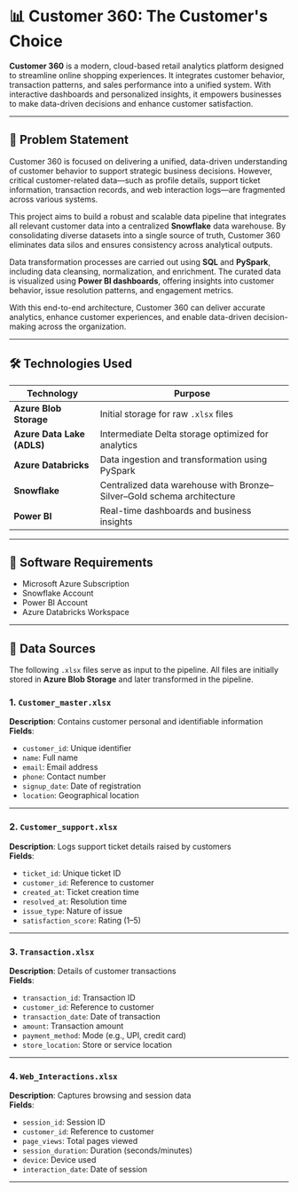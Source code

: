 # 📊 Customer 360: The Customer's Choice

**Customer 360** is a modern, cloud-based retail analytics platform designed to streamline online shopping experiences. It integrates customer behavior, transaction patterns, and sales performance into a unified system. With interactive dashboards and personalized insights, it empowers businesses to make data-driven decisions and enhance customer satisfaction.

---

## 🧩 Problem Statement

Customer 360 is focused on delivering a unified, data-driven understanding of customer behavior to support strategic business decisions. However, critical customer-related data—such as profile details, support ticket information, transaction records, and web interaction logs—are fragmented across various systems.

This project aims to build a robust and scalable data pipeline that integrates all relevant customer data into a centralized **Snowflake** data warehouse. By consolidating diverse datasets into a single source of truth, Customer 360 eliminates data silos and ensures consistency across analytical outputs.

Data transformation processes are carried out using **SQL** and **PySpark**, including data cleansing, normalization, and enrichment. The curated data is visualized using **Power BI dashboards**, offering insights into customer behavior, issue resolution patterns, and engagement metrics.

With this end-to-end architecture, Customer 360 can deliver accurate analytics, enhance customer experiences, and enable data-driven decision-making across the organization.

---

## 🛠 Technologies Used

| Technology                | Purpose                                                                 |
|---------------------------|-------------------------------------------------------------------------|
| **Azure Blob Storage**    | Initial storage for raw `.xlsx` files                                   |
| **Azure Data Lake (ADLS)**| Intermediate Delta storage optimized for analytics                      |
| **Azure Databricks**      | Data ingestion and transformation using PySpark                         |
| **Snowflake**             | Centralized data warehouse with Bronze–Silver–Gold schema architecture  |
| **Power BI**              | Real-time dashboards and business insights                              |

---

## 🧪 Software Requirements

- Microsoft Azure Subscription
- Snowflake Account
- Power BI Account
- Azure Databricks Workspace

---

## 📂 Data Sources

The following `.xlsx` files serve as input to the pipeline. All files are initially stored in **Azure Blob Storage** and later transformed in the pipeline.

### 1. `Customer_master.xlsx`
**Description**: Contains customer personal and identifiable information  
**Fields**:
- `customer_id`: Unique identifier
- `name`: Full name
- `email`: Email address
- `phone`: Contact number
- `signup_date`: Date of registration
- `location`: Geographical location

---

### 2. `Customer_support.xlsx`
**Description**: Logs support ticket details raised by customers  
**Fields**:
- `ticket_id`: Unique ticket ID
- `customer_id`: Reference to customer
- `created_at`: Ticket creation time
- `resolved_at`: Resolution time
- `issue_type`: Nature of issue
- `satisfaction_score`: Rating (1–5)

---

### 3. `Transaction.xlsx`
**Description**: Details of customer transactions  
**Fields**:
- `transaction_id`: Transaction ID
- `customer_id`: Reference to customer
- `transaction_date`: Date of transaction
- `amount`: Transaction amount
- `payment_method`: Mode (e.g., UPI, credit card)
- `store_location`: Store or service location

---

### 4. `Web_Interactions.xlsx`
**Description**: Captures browsing and session data  
**Fields**:
- `session_id`: Session ID
- `customer_id`: Reference to customer
- `page_views`: Total pages viewed
- `session_duration`: Duration (seconds/minutes)
- `device`: Device used
- `interaction_date`: Date of session

---


